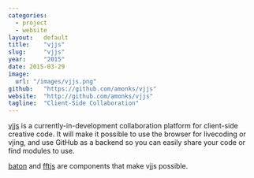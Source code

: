 ```yaml
---
categories:
  - project
  - website
layout:   default
title:    "vjjs"
slug:     "vjjs"
year:     "2015"
date: 2015-03-29
image:
  url: "/images/vjjs.png"
github:   "https://github.com/amonks/vjjs"
website:  "http://github.com/amonks/vjjs"
tagline:  "Client-Side Collaboration"
---
```

[vjjs](https://github.com/vjjs) is a currently-in-development collaboration platform for client-side creative code. It will make it possible to use the browser for livecoding or vjing, and use GitHub as a backend so you can easily share your code or find modules to use.

[baton](#baton) and [fftjs](#fftjs) are components that make vjjs possible.
